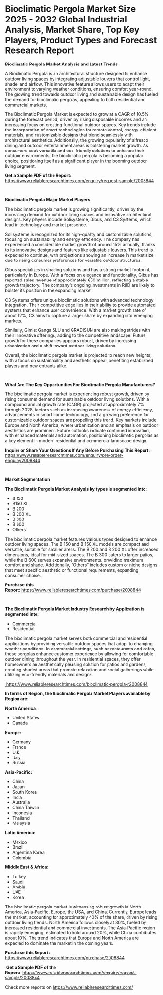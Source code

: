 <p><h1>Bioclimatic Pergola Market Size 2025 - 2032 Global Industrial Analysis, Market Share, Top Key Players, Product Types and Forecast Research Report</h1></p><p><strong>Bioclimatic Pergola Market Analysis and Latest Trends</strong></p>
<p><p>A Bioclimatic Pergola is an architectural structure designed to enhance outdoor living spaces by integrating adjustable louvers that control light, shade, and airflow. This innovative feature allows users to adapt their environment to varying weather conditions, ensuring comfort year-round. The growing trend towards outdoor living and sustainable design has fueled the demand for bioclimatic pergolas, appealing to both residential and commercial markets.</p><p>The Bioclimatic Pergola Market is expected to grow at a CAGR of 10.5% during the forecast period, driven by rising disposable incomes and an increasing focus on creating functional outdoor spaces. Key trends include the incorporation of smart technologies for remote control, energy-efficient materials, and customizable designs that blend seamlessly with architectural aesthetics. Additionally, the growing popularity of alfresco dining and outdoor entertainment areas is bolstering market growth. As consumers seek versatile and eco-friendly solutions to enhance their outdoor environments, the bioclimatic pergola is becoming a popular choice, positioning itself as a significant player in the booming outdoor living segment.</p></p>
<p><strong>Get a Sample PDF of the Report:&nbsp;</strong> <a href="https://www.reliableresearchtimes.com/enquiry/request-sample/2008844?utm_campaign=2455&utm_medium=2&utm_source=Github&utm_content=ia&utm_term=20022025&utm_id=bioclimatic-pergola">https://www.reliableresearchtimes.com/enquiry/request-sample/2008844</a></p>
<p>&nbsp;</p>
<p><strong>Bioclimatic Pergola Major Market Players</strong></p>
<p><p>The bioclimatic pergola market is growing significantly, driven by the increasing demand for outdoor living spaces and innovative architectural designs. Key players include Solisysteme, Gibus, and C3 Systems, which lead in technology and market presence. </p><p>Solisysteme is recognized for its high-quality and customizable solutions, focusing on sustainability and energy efficiency. The company has experienced a considerable market growth of around 15% annually, thanks to its innovative designs and features like adjustable louvers. This trend is expected to continue, with projections showing an increase in market size due to rising consumer preferences for versatile outdoor structures.</p><p>Gibus specializes in shading solutions and has a strong market footprint, particularly in Europe. With a focus on elegance and functionality, Gibus has reported sales revenue of approximately €50 million, reflecting a stable growth trajectory. The company's ongoing investments in R&D are likely to bolster its position in the expanding market.</p><p>C3 Systems offers unique bioclimatic solutions with advanced technology integration. Their competitive edge lies in their ability to provide automated systems that enhance user convenience. With a market growth rate of about 12%, C3 aims to capture a larger share by expanding into emerging markets.</p><p>Similarly, Gimist Ganga SLU and GRADISUN are also making strides with their innovative offerings, adding to the competitive landscape. Future growth for these companies appears robust, driven by increasing urbanization and a shift toward outdoor living solutions.</p><p>Overall, the bioclimatic pergola market is projected to reach new heights, with a focus on sustainability and aesthetic appeal, benefiting established players and new entrants alike.</p></p>
<p>&nbsp;</p>
<p><strong>What Are The Key Opportunities For Bioclimatic Pergola Manufacturers?</strong></p>
<p><p>The bioclimatic pergola market is experiencing robust growth, driven by rising consumer demand for sustainable outdoor living solutions. With a compound annual growth rate (CAGR) projected at approximately 7% through 2028, factors such as increasing awareness of energy efficiency, advancements in smart home technology, and a growing preference for customizable outdoor spaces are propelling this trend. Key markets include Europe and North America, where urbanization and an emphasis on outdoor aesthetics are prominent. Future outlooks indicate continued innovation, with enhanced materials and automation, positioning bioclimatic pergolas as a key element in modern residential and commercial landscape design.</p></p>
<p><strong>Inquire or Share Your Questions If Any Before Purchasing This Report:</strong> <a href="https://www.reliableresearchtimes.com/enquiry/pre-order-enquiry/2008844?utm_campaign=2455&utm_medium=2&utm_source=Github&utm_content=ia&utm_term=20022025&utm_id=bioclimatic-pergola">https://www.reliableresearchtimes.com/enquiry/pre-order-enquiry/2008844</a></p>
<p>&nbsp;</p>
<p><strong>Market Segmentation</strong></p>
<p><strong>The Bioclimatic Pergola Market Analysis by types is segmented into:</strong></p>
<p><ul><li>B 150</li><li>B150 XL</li><li>B 200</li><li>B 200 XL</li><li>B 300</li><li>B 600</li><li>Others</li></ul></p>
<p><p>The bioclimatic pergola market features various types designed to enhance outdoor living spaces. The B 150 and B 150 XL models are compact and versatile, suitable for smaller areas. The B 200 and B 200 XL offer increased dimensions, ideal for mid-sized spaces. The B 300 caters to larger patios, while the B 600 serves expansive environments, providing maximum comfort and shade. Additionally, "Others" includes custom or niche designs that meet specific aesthetic or functional requirements, expanding consumer choice.</p></p>
<p><strong>Purchase this Report:&nbsp;</strong><a href="https://www.reliableresearchtimes.com/purchase/2008844?utm_campaign=2455&utm_medium=2&utm_source=Github&utm_content=ia&utm_term=20022025&utm_id=bioclimatic-pergola">https://www.reliableresearchtimes.com/purchase/2008844</a></p>
<p>&nbsp;</p>
<p><strong>The Bioclimatic Pergola Market Industry Research by Application is segmented into:</strong></p>
<p><ul><li>Commercial</li><li>Residential</li></ul></p>
<p><p>The bioclimatic pergola market serves both commercial and residential applications by providing versatile outdoor spaces that adapt to changing weather conditions. In commercial settings, such as restaurants and cafes, these pergolas enhance customer experience by allowing for comfortable outdoor dining throughout the year. In residential spaces, they offer homeowners an aesthetically pleasing solution for patios and gardens, creating shaded areas that promote relaxation and social gatherings while utilizing eco-friendly materials and designs.</p></p>
<p><a href="https://www.reliableresearchtimes.com/bioclimatic-pergola-r2008844?utm_campaign=2455&utm_medium=2&utm_source=Github&utm_content=ia&utm_term=20022025&utm_id=bioclimatic-pergola">&nbsp;https://www.reliableresearchtimes.com/bioclimatic-pergola-r2008844</a></p>
<p><strong>In terms of Region, the Bioclimatic Pergola Market Players available by Region are:</strong></p>
<p>
    <p> <strong> North America: </strong>
        <ul>
            <li>United States</li>
            <li>Canada</li>
        </ul>
        </p> 
    <p> <strong> Europe: </strong>
        <ul>
            <li>Germany</li>
            <li>France</li>
            <li>U.K.</li>
            <li>Italy</li>
            <li>Russia</li>
        </ul>
        </p> 
    <p> <strong> Asia-Pacific: </strong>
        <ul>
            <li>China</li>
            <li>Japan</li>
            <li>South Korea</li>
            <li>India</li>
            <li>Australia</li>
            <li>China Taiwan</li>
            <li>Indonesia</li>
            <li>Thailand</li>
            <li>Malaysia</li>
        </ul>
        </p> 
    <p> <strong> Latin America: </strong>
        <ul>
            <li>Mexico</li>
            <li>Brazil</li>
            <li>Argentina Korea</li>
            <li>Colombia</li>
        </ul>
        </p> 
    <p> <strong> Middle East & Africa: </strong>
        <ul>
            <li>Turkey</li>
            <li>Saudi</li>
            <li>Arabia</li>
            <li>UAE</li>
            <li>Korea</li>
        </ul>
    </p>
    </p>
<p><p>The bioclimatic pergola market is witnessing robust growth in North America, Asia-Pacific, Europe, the USA, and China. Currently, Europe leads the market, accounting for approximately 40% of the share, driven by rising outdoor living trends. North America follows closely at 30%, fueled by increased residential and commercial investments. The Asia-Pacific region is rapidly emerging, estimated to hold around 20%, while China contributes about 10%. The trend indicates that Europe and North America are expected to dominate the market in the coming years.</p></p>
<p><strong>Purchase this Report: </strong><a href="https://www.reliableresearchtimes.com/purchase/2008844?utm_campaign=2455&utm_medium=2&utm_source=Github&utm_content=ia&utm_term=20022025&utm_id=bioclimatic-pergola">https://www.reliableresearchtimes.com/purchase/2008844</a></p>
<p>&nbsp;<strong>Get a Sample PDF of the Report:&nbsp;&nbsp;</strong><a href="https://www.reliableresearchtimes.com/enquiry/request-sample/2008844?utm_campaign=2455&utm_medium=2&utm_source=Github&utm_content=ia&utm_term=20022025&utm_id=bioclimatic-pergola">https://www.reliableresearchtimes.com/enquiry/request-sample/2008844</a></p>
<p><strong></strong></p>
<p>Check more reports on <a href="https://www.reliableresearchtimes.com/?utm_campaign=2455&utm_medium=2&utm_source=Github&utm_content=ia&utm_term=20022025&utm_id=bioclimatic-pergola">https://www.reliableresearchtimes.com/</a></p>
